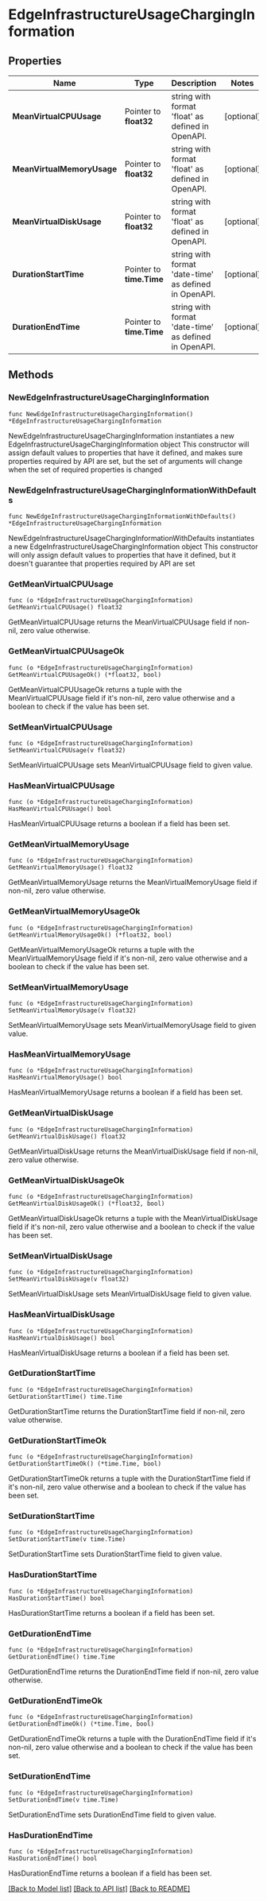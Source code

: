 # EdgeInfrastructureUsageChargingInformation

## Properties

Name | Type | Description | Notes
------------ | ------------- | ------------- | -------------
**MeanVirtualCPUUsage** | Pointer to **float32** | string with format &#39;float&#39; as defined in OpenAPI. | [optional] 
**MeanVirtualMemoryUsage** | Pointer to **float32** | string with format &#39;float&#39; as defined in OpenAPI. | [optional] 
**MeanVirtualDiskUsage** | Pointer to **float32** | string with format &#39;float&#39; as defined in OpenAPI. | [optional] 
**DurationStartTime** | Pointer to **time.Time** | string with format &#39;date-time&#39; as defined in OpenAPI. | [optional] 
**DurationEndTime** | Pointer to **time.Time** | string with format &#39;date-time&#39; as defined in OpenAPI. | [optional] 

## Methods

### NewEdgeInfrastructureUsageChargingInformation

`func NewEdgeInfrastructureUsageChargingInformation() *EdgeInfrastructureUsageChargingInformation`

NewEdgeInfrastructureUsageChargingInformation instantiates a new EdgeInfrastructureUsageChargingInformation object
This constructor will assign default values to properties that have it defined,
and makes sure properties required by API are set, but the set of arguments
will change when the set of required properties is changed

### NewEdgeInfrastructureUsageChargingInformationWithDefaults

`func NewEdgeInfrastructureUsageChargingInformationWithDefaults() *EdgeInfrastructureUsageChargingInformation`

NewEdgeInfrastructureUsageChargingInformationWithDefaults instantiates a new EdgeInfrastructureUsageChargingInformation object
This constructor will only assign default values to properties that have it defined,
but it doesn't guarantee that properties required by API are set

### GetMeanVirtualCPUUsage

`func (o *EdgeInfrastructureUsageChargingInformation) GetMeanVirtualCPUUsage() float32`

GetMeanVirtualCPUUsage returns the MeanVirtualCPUUsage field if non-nil, zero value otherwise.

### GetMeanVirtualCPUUsageOk

`func (o *EdgeInfrastructureUsageChargingInformation) GetMeanVirtualCPUUsageOk() (*float32, bool)`

GetMeanVirtualCPUUsageOk returns a tuple with the MeanVirtualCPUUsage field if it's non-nil, zero value otherwise
and a boolean to check if the value has been set.

### SetMeanVirtualCPUUsage

`func (o *EdgeInfrastructureUsageChargingInformation) SetMeanVirtualCPUUsage(v float32)`

SetMeanVirtualCPUUsage sets MeanVirtualCPUUsage field to given value.

### HasMeanVirtualCPUUsage

`func (o *EdgeInfrastructureUsageChargingInformation) HasMeanVirtualCPUUsage() bool`

HasMeanVirtualCPUUsage returns a boolean if a field has been set.

### GetMeanVirtualMemoryUsage

`func (o *EdgeInfrastructureUsageChargingInformation) GetMeanVirtualMemoryUsage() float32`

GetMeanVirtualMemoryUsage returns the MeanVirtualMemoryUsage field if non-nil, zero value otherwise.

### GetMeanVirtualMemoryUsageOk

`func (o *EdgeInfrastructureUsageChargingInformation) GetMeanVirtualMemoryUsageOk() (*float32, bool)`

GetMeanVirtualMemoryUsageOk returns a tuple with the MeanVirtualMemoryUsage field if it's non-nil, zero value otherwise
and a boolean to check if the value has been set.

### SetMeanVirtualMemoryUsage

`func (o *EdgeInfrastructureUsageChargingInformation) SetMeanVirtualMemoryUsage(v float32)`

SetMeanVirtualMemoryUsage sets MeanVirtualMemoryUsage field to given value.

### HasMeanVirtualMemoryUsage

`func (o *EdgeInfrastructureUsageChargingInformation) HasMeanVirtualMemoryUsage() bool`

HasMeanVirtualMemoryUsage returns a boolean if a field has been set.

### GetMeanVirtualDiskUsage

`func (o *EdgeInfrastructureUsageChargingInformation) GetMeanVirtualDiskUsage() float32`

GetMeanVirtualDiskUsage returns the MeanVirtualDiskUsage field if non-nil, zero value otherwise.

### GetMeanVirtualDiskUsageOk

`func (o *EdgeInfrastructureUsageChargingInformation) GetMeanVirtualDiskUsageOk() (*float32, bool)`

GetMeanVirtualDiskUsageOk returns a tuple with the MeanVirtualDiskUsage field if it's non-nil, zero value otherwise
and a boolean to check if the value has been set.

### SetMeanVirtualDiskUsage

`func (o *EdgeInfrastructureUsageChargingInformation) SetMeanVirtualDiskUsage(v float32)`

SetMeanVirtualDiskUsage sets MeanVirtualDiskUsage field to given value.

### HasMeanVirtualDiskUsage

`func (o *EdgeInfrastructureUsageChargingInformation) HasMeanVirtualDiskUsage() bool`

HasMeanVirtualDiskUsage returns a boolean if a field has been set.

### GetDurationStartTime

`func (o *EdgeInfrastructureUsageChargingInformation) GetDurationStartTime() time.Time`

GetDurationStartTime returns the DurationStartTime field if non-nil, zero value otherwise.

### GetDurationStartTimeOk

`func (o *EdgeInfrastructureUsageChargingInformation) GetDurationStartTimeOk() (*time.Time, bool)`

GetDurationStartTimeOk returns a tuple with the DurationStartTime field if it's non-nil, zero value otherwise
and a boolean to check if the value has been set.

### SetDurationStartTime

`func (o *EdgeInfrastructureUsageChargingInformation) SetDurationStartTime(v time.Time)`

SetDurationStartTime sets DurationStartTime field to given value.

### HasDurationStartTime

`func (o *EdgeInfrastructureUsageChargingInformation) HasDurationStartTime() bool`

HasDurationStartTime returns a boolean if a field has been set.

### GetDurationEndTime

`func (o *EdgeInfrastructureUsageChargingInformation) GetDurationEndTime() time.Time`

GetDurationEndTime returns the DurationEndTime field if non-nil, zero value otherwise.

### GetDurationEndTimeOk

`func (o *EdgeInfrastructureUsageChargingInformation) GetDurationEndTimeOk() (*time.Time, bool)`

GetDurationEndTimeOk returns a tuple with the DurationEndTime field if it's non-nil, zero value otherwise
and a boolean to check if the value has been set.

### SetDurationEndTime

`func (o *EdgeInfrastructureUsageChargingInformation) SetDurationEndTime(v time.Time)`

SetDurationEndTime sets DurationEndTime field to given value.

### HasDurationEndTime

`func (o *EdgeInfrastructureUsageChargingInformation) HasDurationEndTime() bool`

HasDurationEndTime returns a boolean if a field has been set.


[[Back to Model list]](../README.md#documentation-for-models) [[Back to API list]](../README.md#documentation-for-api-endpoints) [[Back to README]](../README.md)


